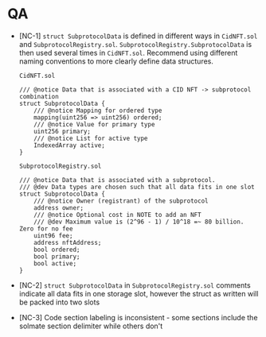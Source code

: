 # QA
- [NC-1] `struct SubprotocolData` is defined in different ways in `CidNFT.sol` and `SubprotocolRegistry.sol`. `SubprotocolRegistry.SubprotocolData` is then used several times in `CidNFT.sol`. Recommend using different naming conventions to more clearly define data structures.

    `CidNFT.sol` 
    ```     
    /// @notice Data that is associated with a CID NFT -> subprotocol combination
    struct SubprotocolData {
        /// @notice Mapping for ordered type
        mapping(uint256 => uint256) ordered;
        /// @notice Value for primary type
        uint256 primary;
        /// @notice List for active type
        IndexedArray active;
    } 
    ```

    `SubprotocolRegistry.sol`
    ```
    /// @notice Data that is associated with a subprotocol.
    /// @dev Data types are chosen such that all data fits in one slot
    struct SubprotocolData {
        /// @notice Owner (registrant) of the subprotocol
        address owner;
        /// @notice Optional cost in NOTE to add an NFT
        /// @dev Maximum value is (2^96 - 1) / 10^18 =~ 80 billion. Zero for no fee
        uint96 fee;
        address nftAddress;
        bool ordered;
        bool primary;
        bool active;
    }
    ```
- [NC-2] `struct SubprotocolData` in `SubprotocolRegistry.sol` comments indicate all data fits in one storage slot, however the struct as written will be packed into two slots
- [NC-3] Code section labeling is inconsistent - some sections include the solmate section delimiter while others don't
